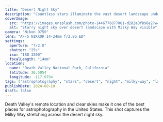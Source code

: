 ```yaml
---
title: "Desert Night Sky"
description: "Countless stars illuminate the vast desert landscape under a clear night sky, showcasing the beauty of our galaxy."
coverImage:
  src: "https://images.unsplash.com/photo-1446776877081-d282a0f896e2?w=1920&h=1080&fit=crop"
  alt: "Starry night sky over desert landscape with Milky Way visible"
camera: "Nikon D750"
lens: "AF-S NIKKOR 14-24mm f/2.8G ED"
settings:
  aperture: "f/2.8"
  shutter: "25s"
  iso: "ISO 3200"
  focalLength: "14mm"
location:
  name: "Death Valley National Park, California"
  latitude: 36.5054
  longitude: -117.0794
tags: ["astrophotography", "stars", "desert", "night", "milky-way", "landscape"]
publishDate: 2024-08-10
draft: false
---
```


Death Valley's remote location and clear skies make it one of the best places for astrophotography in the United States. This shot captures the Milky Way stretching across the desert night sky.